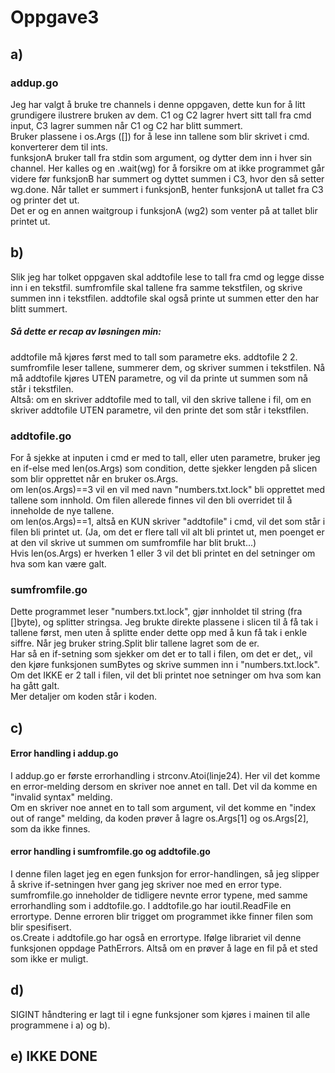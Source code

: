 <h1>Oppgave3</h1>
<h2>a)</h2>
<h3>addup.go</h3>
Jeg har valgt å bruke tre channels i denne oppgaven, dette kun for å litt grundigere ilustrere bruken av dem. 
C1 og C2 lagrer hvert sitt tall fra cmd input, C3 lagrer summen når C1 og C2 har blitt summert. <br>
Bruker plassene i os.Args ([]) for å lese inn tallene som blir skrivet i cmd. konverterer dem til ints.<br>
funksjonA bruker tall fra stdin som argument, og dytter dem inn i hver sin channel. Her kalles og en .wait(wg) for å forsikre om at ikke programmet går videre før funksjonB har summert og dyttet summen i C3, hvor den så setter wg.done. Når tallet er summert i funksjonB, henter funksjonA ut tallet fra C3 og printer det ut. <br>
Det er og en annen waitgroup i funksjonA (wg2) som venter på at tallet blir printet ut. 
<br>
<h2>b)</h2>
Slik jeg har tolket oppgaven skal addtofile lese to tall fra cmd og legge disse inn i en tekstfil. sumfromfile skal tallene fra samme tekstfilen, og skrive summen inn i tekstfilen. addtofile skal også printe ut summen etter den har blitt summert.
<h5>Så dette er recap av løsningen min:</h5>
addtofile må kjøres først med to tall som parametre eks. addtofile 2 2. sumfromfile leser tallene, summerer dem, og skriver summen i tekstfilen. Nå må addtofile kjøres UTEN parametre, og vil da printe ut summen som nå står i tekstfilen. <br>
Altså: om en skriver addtofile med to tall, vil den skrive tallene i fil, om en skriver addtofile UTEN parametre, vil den printe det som står i tekstfilen. 
<h3>addtofile.go</h3>
For å sjekke at inputen i cmd er med to tall, eller uten parametre, bruker jeg en if-else med len(os.Args) som condition, dette sjekker lengden på slicen som blir opprettet når en bruker os.Args. <br>
om len(os.Args)==3 vil en vil med navn "numbers.txt.lock" bli opprettet med tallene som innhold. Om filen allerede finnes vil den bli overridet til å inneholde de nye tallene. <br>
om len(os.Args)==1, altså en KUN skriver "addtofile" i cmd, vil det som står i filen bli printet ut. (Ja, om det er flere tall vil alt bli printet ut, men poenget er at den vil skrive ut summen om sumfromfile har blit brukt...)<br>
Hvis len(os.Args) er hverken 1 eller 3 vil det bli printet en del setninger om hva som kan være galt. 
<h3>sumfromfile.go</h3>
Dette programmet leser "numbers.txt.lock", gjør innholdet til string (fra []byte), og splitter stringsa. Jeg brukte direkte plassene i slicen til å få tak i tallene først, men uten å splitte ender dette opp med å kun få tak i enkle siffre. Når jeg bruker string.Split blir tallene lagret som de er. <br>
Har så en if-setning som sjekker om det er to tall i filen, om det er det,, vil den kjøre funksjonen sumBytes og skrive summen inn i "numbers.txt.lock". Om det IKKE er 2 tall i filen, vil det bli printet noe setninger om hva som kan ha gått galt.<br>
Mer detaljer om koden står i koden. 
<h2>c) </h2>
<h4>Error handling i addup.go</h4>
I addup.go er første errorhandling i strconv.Atoi(linje24). Her vil det komme en error-melding dersom en skriver noe annet en tall. Det vil da komme en "invalid syntax" melding. <br>
Om en skriver noe annet en to tall som argument, vil det komme en "index out of range" melding, da koden prøver å lagre os.Args[1] og os.Args[2], som da ikke finnes. <br>
<h4> error handling i sumfromfile.go og addtofile.go</h4>
I denne filen laget jeg en egen funksjon for error-handlingen, så jeg slipper å skrive if-setningen hver gang jeg skriver noe med en error type.<br>
sumfromfile.go inneholder de tidligere nevnte error typene, med samme errorhandling som i addtofile.go.
I addtofile.go har ioutil.ReadFile en errortype. Denne erroren blir trigget om programmet ikke finner filen som blir spesifisert.<br>
os.Create i addtofile.go har også en errortype. Ifølge librariet vil denne funksjonen oppdage PathErrors. Altså om en prøver å lage en fil på et sted som ikke er muligt. <br>





<h2>d)</h2>
SIGINT håndtering er lagt til i egne funksjoner som kjøres i mainen til alle programmene i a) og b).
<h2>e) IKKE DONE</h2>








